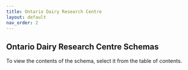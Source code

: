 ```yaml
---
title: Ontario Dairy Research Centre
layout: default
nav_order: 2
---
```


## Ontario Dairy Research Centre Schemas

To view the contents of the schema, select it from the table of contents.

